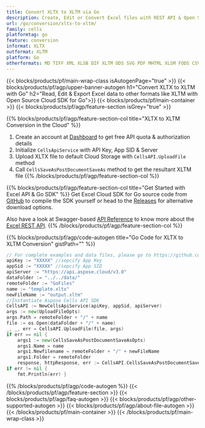 ```yaml
---
title: Convert XLTX to XLTM via Go 
description: Create, Edit or Convert Excel files with REST API & Open Source Go SDK
url: /go/conversion/xltx-to-xltm/
family: cells
platformtag: go
feature: conversion
informat: XLTX
outformat: XLTM
platform: Go
otherformats: MD TIFF XML XLSB DIF XLTM ODS SVG PDF MHTML XLSM FODS CSV XPS XLSX TSV 
---
```


{{< blocks/products/pf/main-wrap-class isAutogenPage="true" >}}
{{< blocks/products/pf/agp/upper-banner-autogen h1="Convert XLTX to XLTM with Go" h2="Read, Edit & Export Excel data to other formats like XLTM with Open Source Cloud SDK for Go">}}
{{< blocks/products/pf/main-container >}}
{{< blocks/products/pf/agp/feature-section isGrey="true" >}}

{{% blocks/products/pf/agp/feature-section-col title="XLTX to XLTM Conversion in the Cloud" %}}
1. Create an account at <a href="https://dashboard.aspose.cloud/">Dashboard</a> to get free API quota & authorization details
1. Initialize ```CellsApiService``` with API Key, App SID & Server
1. Upload XLTX file to default Cloud Storage with ```CellsAPI.UploadFile``` method
1. Call ```CellsSaveAsPostDocumentSaveAs``` method to get the resultant XLTM file
{{% /blocks/products/pf/agp/feature-section-col %}}

{{% blocks/products/pf/agp/feature-section-col title="Get Started with Excel API & Go SDK" %}}
Get Excel Cloud SDK for Go source code from [GitHub](https://github.com/aspose-cells-cloud/aspose-cells-cloud-go) to compile the SDK yourself or head to the [Releases](https://releases.aspose.cloud/) for alternative download options. 

Also have a look at Swagger-based [API Reference](https://apireference.aspose.cloud/cells/) to know more about the [Excel REST API](https://products.aspose.cloud/cells/curl/).
{{% /blocks/products/pf/agp/feature-section-col %}}

{{% blocks/products/pf/agp/code-autogen title="Go Code for XLTX to XLTM Conversion" gistPath="" %}}
```go
// For complete examples and data files, please go to https://github.com/aspose-cells-cloud/aspose-cells-cloud-go
apiKey := "XXXXX" //sepcify App Key
appSid := "XXXXX" //sepcify App SID
apiServer := "https://api.aspose.cloud/v3.0"
dataFolder := "../../data/"
remoteFolder := "GoFiles"
name := "template.xltx"
newFileName := "output.xltm"
//Instantiate Aspose Cells API SDK
CellsAPI := NewCellsApiService(apiKey, appSid, apiServer)
args := new(UploadFileOpts)
args.Path = remoteFolder + "/" + name
file := os.Open(dataFolder + "/" + name)
_, _, err = CellsAPI.UploadFile(file, args)
if err == nil {
	args1 := new(CellsSaveAsPostDocumentSaveAsOpts)
	args1.Name = name
	args1.Newfilename = remoteFolder + "/" + newFileName
	args1.Folder = remoteFolder
	response, httpResponse, err := CellsAPI.CellsSaveAsPostDocumentSaveAs(args1) }
if err != nil {
	fmt.Println(err) }
```
{{% /blocks/products/pf/agp/code-autogen %}}
{{< /blocks/products/pf/agp/feature-section >}}
{{< blocks/products/pf/agp/faq-autogen >}}
{{< blocks/products/pf/agp/other-supported-autogen >}}
{{< blocks/products/pf/agp/about-file-autogen >}}
{{< /blocks/products/pf/main-container >}}
{{< /blocks/products/pf/main-wrap-class >}}